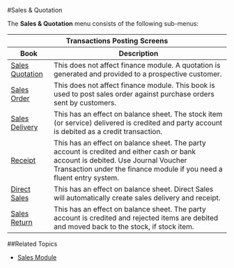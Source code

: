 #Sales & Quotation

The **Sales & Quotation** menu consists of the following sub-menus:

<table class="ui celled table segment">
    <thead>
        <tr class="center aligned">
            <th colspan="2">
                Transactions Posting Screens
            </th>
        </tr>
        <tr>
            <th>Book</th>
            <th>Description</th>
        </tr>
    </thead>
    <tr>
        <td>
            <a href="sales-quotation.md">Sales Quotation</a>
        </td>
        <td>
            This does not affect finance module. A quotation is generated and provided to a prospective customer.
        </td>
    </tr>
    <tr>
        <td>
            <a href="sales-order.md">Sales Order</a>
        </td>
        <td>
            This does not affect finance module. This book is used to post sales order against purchase orders sent by customers.
        </td>
    </tr>
    <tr>
        <td>
            <a href="sales-delivery.md">Sales Delivery</a>
        </td>
        <td>
            This has an effect on balance sheet. The stock item (or service) delivered is credited
            and party account is debited as a credit transaction.
        </td>
    </tr>
    <tr>
        <td>
            <a href="sales-receipt.md">Receipt</a>
        </td>
        <td>
            This has an effect on balance sheet. The party account is credited and either cash or bank account is debited.
            Use Journal Voucher Transaction under the finance module if you need a fluent entry system.
        </td>
    </tr>
    <tr>
        <td>
            <a href="direct-sales.md">Direct Sales</a>
        </td>
        <td>
            This has an effect on balance sheet. Direct Sales will automatically create sales delivery and receipt.
        </td>
    </tr>
    <tr>
        <td>
            <a href="sales-return.md">Sales Return</a>
        </td>
        <td>
            This has an effect on balance sheet. The party account is credited and rejected items are debited
            and moved back to the stock, if stock item.
        </td>
    </tr>
</table>

##Related Topics
* [Sales Module](index.md)
